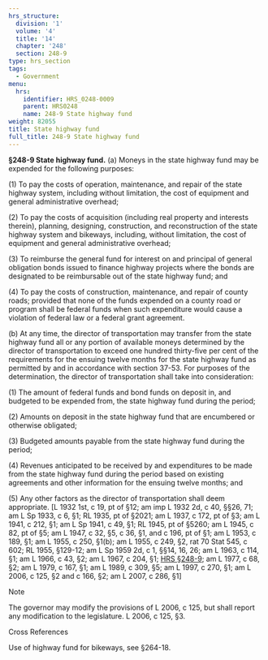 ```yaml
---
hrs_structure:
  division: '1'
  volume: '4'
  title: '14'
  chapter: '248'
  section: 248-9
type: hrs_section
tags:
  - Government
menu:
  hrs:
    identifier: HRS_0248-0009
    parent: HRS0248
    name: 248-9 State highway fund
weight: 82055
title: State highway fund
full_title: 248-9 State highway fund
---
```

**§248-9 State highway fund.** (a) Moneys in the state highway fund may be expended for the following purposes:

(1) To pay the costs of operation, maintenance, and repair of the state highway system, including without limitation, the cost of equipment and general administrative overhead;

(2) To pay the costs of acquisition (including real property and interests therein), planning, designing, construction, and reconstruction of the state highway system and bikeways, including, without limitation, the cost of equipment and general administrative overhead;

(3) To reimburse the general fund for interest on and principal of general obligation bonds issued to finance highway projects where the bonds are designated to be reimbursable out of the state highway fund; and

(4) To pay the costs of construction, maintenance, and repair of county roads; provided that none of the funds expended on a county road or program shall be federal funds when such expenditure would cause a violation of federal law or a federal grant agreement.

(b) At any time, the director of transportation may transfer from the state highway fund all or any portion of available moneys determined by the director of transportation to exceed one hundred thirty-five per cent of the requirements for the ensuing twelve months for the state highway fund as permitted by and in accordance with section 37-53\. For purposes of the determination, the director of transportation shall take into consideration:

(1) The amount of federal funds and bond funds on deposit in, and budgeted to be expended from, the state highway fund during the period;

(2) Amounts on deposit in the state highway fund that are encumbered or otherwise obligated;

(3) Budgeted amounts payable from the state highway fund during the period;

(4) Revenues anticipated to be received by and expenditures to be made from the state highway fund during the period based on existing agreements and other information for the ensuing twelve months; and

(5) Any other factors as the director of transportation shall deem appropriate. [L 1932 1st, c 19, pt of §12; am imp L 1932 2d, c 40, §§26, 71; am L Sp 1933, c 6, §1; RL 1935, pt of §2021; am L 1937, c 172, pt of §3; am L 1941, c 212, §1; am L Sp 1941, c 49, §1; RL 1945, pt of §5260; am L 1945, c 82, pt of §5; am L 1947, c 32, §5, c 36, §1, and c 196, pt of §1; am L 1953, c 189, §1; am L 1955, c 250, §1(b); am L 1955, c 249, §2, rat 70 Stat 545, c 602; RL 1955, §129-12; am L Sp 1959 2d, c 1, §§14, 16, 26; am L 1963, c 114, §1; am L 1966, c 43, §2; am L 1967, c 204, §1; [HRS §248-9](/title-14/chapter-248/section-248-9/); am L 1977, c 68, §2; am L 1979, c 167, §1; am L 1989, c 309, §5; am L 1997, c 270, §1; am L 2006, c 125, §2 and c 166, §2; am L 2007, c 286, §1]

Note

The governor may modify the provisions of L 2006, c 125, but shall report any modification to the legislature. L 2006, c 125, §3.

Cross References

Use of highway fund for bikeways, see §264-18.